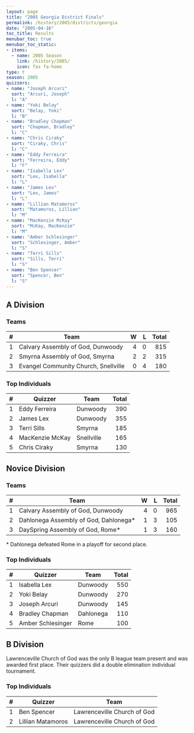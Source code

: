 ```yaml
---
layout: page
title: "2005 Georgia District Finals"
permalink: /history/2005/districts/georgia
date: "2005-04-16"
toc_title: Results
menubar_toc: true
menubar_toc_static:
- items:
  - name: 2005 Season
    link: /history/2005/
    icon: fas fa-home
type: t
season: 2005
quizzers:
- name: "Joseph Arcuri"
  sort: "Arcuri, Joseph"
  l: "A"
- name: "Yoki Belay"
  sort: "Belay, Yoki"
  l: "B"
- name: "Bradley Chapman"
  sort: "Chapman, Bradley"
  l: "C"
- name: "Chris Ciraky"
  sort: "Ciraky, Chris"
  l: "C"
- name: "Eddy Ferreira"
  sort: "Ferreira, Eddy"
  l: "F"
- name: "Isabella Lex"
  sort: "Lex, Isabella"
  l: "L"
- name: "James Lex"
  sort: "Lex, James"
  l: "L"
- name: "Lillian Matamoros"
  sort: "Matamoros, Lillian"
  l: "M"
- name: "MacKenzie McKay"
  sort: "McKay, MacKenzie"
  l: "M"
- name: "Amber Schlesinger"
  sort: "Schlesinger, Amber"
  l: "S"
- name: "Terri Sills"
  sort: "Sills, Terri"
  l: "S"
- name: "Ben Spencer"
  sort: "Spencer, Ben"
  l: "S"
---
```


## A Division

### Teams

|    # | Team                                 |    W |    L | Total |
| ---: | ------------------------------------ | ---: | ---: | ----: |
|    1 | Calvary Assembly of God, Dunwoody    |    4 |    0 |   815 |
|    2 | Smyrna Assembly of God, Smyrna       |    2 |    2 |   315 |
|    3 | Evangel Community Church, Snellville |    0 |    4 |   180 |

### Top Individuals

|    # | Quizzer         | Team       | Total |
| ---: | --------------- | ---------- | ----: |
|    1 | Eddy Ferreira   | Dunwoody   |   390 |
|    2 | James Lex       | Dunwoody   |   355 |
|    3 | Terri Sills     | Smyrna     |   185 |
|    4 | MacKenzie McKay | Snellville |   165 |
|    5 | Chris Ciraky    | Smyrna     |   130 |

## Novice Division

### Teams

|    # | Team                                  |    W |    L | Total |
| ---: | ------------------------------------- | ---: | ---: | ----: |
|    1 | Calvary Assembly of God, Dunwoody     |    4 |    0 |   965 |
|    2 | Dahlonega Assembly of God, Dahlonega* |    1 |    3 |   105 |
|    3 | DaySpring Assembly of God, Rome*      |    1 |    3 |   160 |

\* Dahlonega defeated Rome in a playoff for second place.

### Top Individuals

|    # | Quizzer           | Team      | Total |
| ---: | ----------------- | --------- | ----: |
|    1 | Isabella Lex      | Dunwoody  |   550 |
|    2 | Yoki Belay        | Dunwoody  |   270 |
|    3 | Joseph Arcuri     | Dunwoody  |   145 |
|    4 | Bradley Chapman   | Dahlonega |   110 |
|    5 | Amber Schlesinger | Rome      |   100 |

## B Division

Lawrenceville Church of God was the only B league team present and was awarded first place. Their quizzers did a double elimination individual tournament.

### Top Individuals

|    # | Quizzer           | Team                        |
| ---: | ----------------- | --------------------------- |
|    1 | Ben Spencer       | Lawrenceville Church of God |
|    2 | Lillian Matamoros | Lawrenceville Church of God |